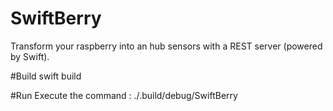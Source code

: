 # SwiftBerry
Transform your raspberry into an hub sensors with a REST server (powered by Swift).

#Build
swift build

#Run
Execute the command : ./.build/debug/SwiftBerry
